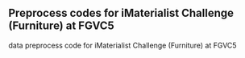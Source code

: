 ## Preprocess codes for iMaterialist Challenge (Furniture) at FGVC5

data preprocess code for iMaterialist Challenge (Furniture) at FGVC5
